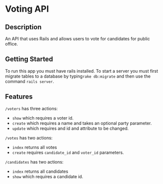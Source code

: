 # Voting API

## Description

An API that uses Rails and allows users to vote for candidates for public office.

## Getting Started

To run this app you must have rails installed.  To start a server you must first migrate tables to a database by typing`rake db:migrate` and then use the command `rails server`.

## Features
`/voters` has three actions:
  * `show` which requires a voter id.
  * `create` which requires a name and takes an optional party parameter.
  * `update` which requires and id and attribute to be changed.

`/votes` has two actions:
  * `index` returns all votes
  * `create` requires `candidate_id` and `voter_id` parameters.

`/candidates` has two actions:
  * `index` returns all candidates
  * `show` which requires a candidate id.
